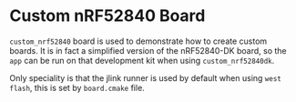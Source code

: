 # Custom nRF52840 Board

`custom_nrf52840` board is used to demonstrate how to create custom boards. It
is in fact a simplified version of the nRF52840-DK board, so the `app` can be
run on that development kit when using `custom_nrf52840dk`.

Only speciality is that the jlink runner is used by default when using
`west flash`, this is set by `board.cmake` file.
